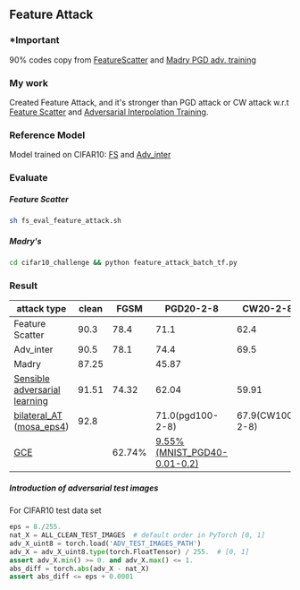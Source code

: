 ## Feature Attack

### *Important
 90% codes copy from [FeatureScatter][FS_github] and [Madry PGD adv. training][Madry_github]
 
 
### My work
Created Feature Attack, and it's stronger than PGD attack or CW attack w.r.t [Feature Scatter][FS_paper] and [Adversarial Interpolation Training][Adv_inter_paper].

### Reference Model
Model trained on CIFAR10: [FS][FS_model] and [Adv_inter][Adv_inter_model]
### Evaluate
##### Feature Scatter
```bash
sh fs_eval_feature_attack.sh
```
##### Madry's
```bash
cd cifar10_challenge && python feature_attack_batch_tf.py
```

### Result

| attack type                   | clean | FGSM  | PGD20-2-8 | CW20-2-8  | FeatureAttack100 | adv_test_images |
|-------------------------------|-------|-------|-------|-------|------------------|------------------
| Feature Scatter               | 90.3  | 78.4  | 71.1  | 62.4  | 36.94            |
| Adv_inter                     | 90.5  | 78.1  | 74.4  | 69.5  | 37.64            |
| Madry                         | 87.25 |       | 45.87 |       | 46.37            |
| [Sensible adversarial learning][sensible] | 91.51 | 74.32 | 62.04 | 59.91 | 43.76|[sensible_adv_x][sensible_adv_x_link]
| [bilateral_AT][BAT] ([mosa_eps4][BAT_code_link])| 92.8  |       | 71.0(pgd100-2-8)|67.9(CW100-2-8)|32.28|[bilater_adv_x][bilater_adv_x_link]
| [GCE][GCE_paper]| |62.74% | [9.55%(MNIST_PGD40-0.01-0.2)][GCE_github] | | 0|


##### Introduction of adversarial test images
For CIFAR10 test data set
```python
eps = 8./255.
nat_X = ALL_CLEAN_TEST_IMAGES  # default order in PyTorch [0, 1]
adv_X_uint8 = torch.load('ADV_TEST_IMAGES_PATH')
adv_X = adv_X_uint8.type(torch.FloatTensor) / 255.  # [0, 1]
assert adv_X.min() >= 0. and adv_X.max() <= 1.
abs_diff = torch.abs(adv_X - nat_X)
assert abs_diff <= eps + 0.0001
```



[FS_github]:https://github.com/Haichao-Zhang/FeatureScatter 
[Madry_github]:https://github.com/MadryLab/cifar10_challenge 
[FS_paper]:https://arxiv.org/pdf/1907.10764.pdf  
[Adv_inter_paper]:https://openreview.net/pdf?id=Syejj0NYvr  
[FS_model]:https://drive.google.com/open?id=1TCw1uVrAikOZIObHfALE-FuXXa7UKDDo  
[Adv_inter_model]:https://drive.google.com/open?id=1ak-Qovkra3oIqukAWc32rLJcAPkdpN79
[sensible]:https://openreview.net/forum?id=rJlf_RVKwr
[sensible_adv_x_link]:https://drive.google.com/open?id=1cl-NcOYGqQe7cETLqeTdNVcDbt_SYn8L
[BAT]:https://arxiv.org/abs/1811.10716
[BAT_code_link]:https://github.com/wjyouch/bilateral-adversarial-training
[bilater_adv_x_link]:https://drive.google.com/open?id=1cl-NcOYGqQe7cETLqeTdNVcDbt_SYn8L
[GCE_paper]:https://arxiv.org/pdf/1903.09799.pdf
[GCE_github]:https://github.com/henry8527/GCE